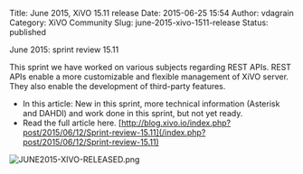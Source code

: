 Title: June 2015, XiVO 15.11 release
Date: 2015-06-25 15:54
Author: vdagrain
Category: XiVO Community
Slug: june-2015-xivo-1511-release
Status: published

June 2015: sprint review 15.11

This sprint we have worked on various subjects regarding REST APIs. REST
APIs enable a more customizable and flexible management of XiVO server.
They also enable the development of third-party features.

-   In this article: New in this sprint, more technical information
    (Asterisk and DAHDI) and work done in this sprint, but not
    yet ready.
-   Read the full article here.
    [http://blog.xivo.io/index.php?post/2015/06/12/Sprint-review-15.11](/index.php?post/2015/06/12/Sprint-review-15.11)

![JUNE2015-XIVO-RELEASED.png](/images/blog/JUNE2015-XIVO-RELEASED.png "JUNE2015-XIVO-RELEASED.png, juin 2015")

</p>

